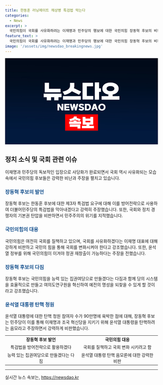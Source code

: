 ```yaml
---
title: 한동훈 러닝메이트 채상병 특검법 막는다
categories:
  - News
excerpt: >
  국민의힘이 국회를 사유화하려는 이재명과 민주당의 행보에 대한 국민의힘 장동혁 후보의 비판과 대응을 통해 현재 정치적 상황의 긴장감과 중요성이 고조되고 있다. 장 후보는 국민의 힘을 강력한 집권당으로 만들겠다는 다짐과 윤석열 정부를 지키기 위한 행보를 강조하며 국회의 위기 상황을 우려하는 목소리에 발 맞추고 있다.
feature_text: >
  국민의힘이 국회를 사유화하려는 이재명과 민주당의 행보에 대한 국민의힘 장동혁 후보의 비판과 대응을 통해 현재 정치적 상황의 긴장감과 중요성이 고조되고 있다. 장 후보는 국민의 힘을 강력한 집권당으로 만들겠다는 다짐과 윤석열 정부를 지키기 위한 행보를 강조하며 국회의 위기 상황을 우려하는 목소리에 발 맞추고 있다.
image: '/assets/img/newsdao_breakingnews.jpg'
---
```


<p><img src="/assets/img/newsdao_breakingnews.jpg" alt="ontimetimes 속보" /></p>

<h2 data-ke-size="size26">정치 소식 및 국회 관련 이슈</h2>

<p data-ke-size="size16">이재명과 민주당의 독보적인 입장으로 사당화가 완료되면서 국회 역시 사유화되는 모습 속에서 국민의힘 후보들은 강력한 비난과 주장을 펼치고 있습니다.</p>

<h3><b><span style="color: #1a5490;">장동혁 후보의 발언</span></b></h3>

<p data-ke-size="size16">장동혁 후보는 한동훈 후보에 대한 제3자 특검법 요구에 대해 이를 방어전략으로 사용하여 더불어민주당의 특검법을 막아내겠다고 강력히 주장했습니다. 또한, 국회와 정치 경쟁자의 기본권 탄압을 비판하면서 민주주의의 위기를 지적했습니다.</p>

<h3><b><span style="color: #1a5490;">국민의힘의 대응</span></b></h3>

<p data-ke-size="size16">국민의힘은 여전히 국회를 질책하고 있으며, 국회를 사유화하겠다는 이재명 대표에 대해 강하게 비판하고 국민의 힘을 통해 국회를 변화시켜야 한다고 강조했습니다. 또한, 윤석열 정부를 위해 국민의힘이 이겨야 정권 재창출이 가능하다는 주장을 전했습니다.</p>

<h3><b><span style="color: #1a5490;">장동혁 후보의 다짐</span></b></h3>

<p data-ke-size="size16">장동혁 후보는 국민의힘을 능력 있는 집권여당으로 만들겠다는 다짐과 함께 당의 시스템을 효율적으로 만들고 여의도연구원을 혁신하여 예전의 명성을 되찾을 수 있게 할 것이라고 강조했습니다.</p>

<h3><b><span style="color: #1a5490;">윤석열 대통령 탄핵 청원</span></b></h3>

<p data-ke-size="size16">윤석열 대통령에 대한 탄핵 청원 참여자 수가 90만명에 육박한 점에 대해, 장동혁 후보는 민주당이 이를 통해 이재명과 조국 혁신당을 지키기 위해 윤석열 대통령을 탄핵하려는 음모라고 주장하면서 강력하게 비판했습니다.</p>

<table>
  <tr>
    <td style="text-align: center; height: 17px;"><b>장동혁 후보 발언</b></td>
    <td style="text-align: center; height: 17px;"><b>국민의힘 대응</b></td>
  </tr>
  <tr>
    <td style="text-align: center; height: 17px;">특검법을 방어전략으로 활용하겠다</td>
    <td style="text-align: center; height: 17px;">국회를 질책하고 국회 변화 시키려고 함</td>
  </tr>
  <tr>
    <td style="text-align: center; height: 17px;">능력 있는 집권여당으로 만들겠다는 다짐</td>
    <td style="text-align: center; height: 17px;">윤석열 대통령 탄핵 음모론에 대한 강력한 비판</td>
  </tr>
</table>

<hr>
실시간 뉴스 속보는, <a href="https://newsdao.kr" rel="dofollow">https://newsdao.kr</a>



